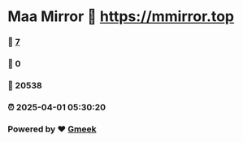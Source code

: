 # Maa Mirror :link: https://mmirror.top 
### :page_facing_up: [7](https://mmirror.top/tag.html) 
### :speech_balloon: 0 
### :hibiscus: 20538 
### :alarm_clock: 2025-04-01 05:30:20 
### Powered by :heart: [Gmeek](https://github.com/Meekdai/Gmeek)
